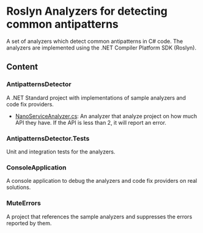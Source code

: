 # Roslyn Analyzers for detecting common antipatterns

A set of analyzers which detect common antipatterns in C# code. The analyzers are implemented using the .NET Compiler Platform SDK (Roslyn).

## Content
### AntipatternsDetector
A .NET Standard project with implementations of sample analyzers and code fix providers.

- [NanoServiceAnalyzer.cs](NanoServiceAnalyzer.cs): An analyzer that analyze project on how much API they have. If the API is less than 2, it will report an error.

### AntipatternsDetector.Tests
Unit and integration tests for the analyzers.

### ConsoleApplication
A console application to debug the analyzers and code fix providers on real solutions.

### MuteErrors
A project that references the sample analyzers and suppresses the errors reported by them.
